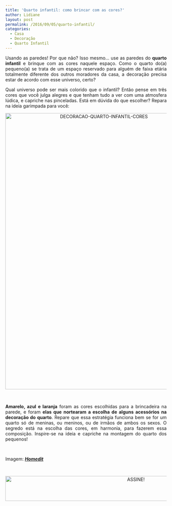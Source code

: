 ```yaml
---
title: 'Quarto infantil: como brincar com as cores?'
author: Lidiane
layout: post
permalink: /2016/09/05/quarto-infantil/
categories:
  - Casa
  - Decoração
  - Quarto Infantil
---
```

<p style="text-align: justify;">
  Usando as paredes! Por que não? Isso mesmo… use as paredes do <strong>quarto infantil</strong> e brinque com as cores naquele espaço. Como o quarto do(a) pequeno(a) se trata de um espaço reservado para alguém de faixa etária totalmente diferente dos outros moradores da casa, a decoração precisa estar de acordo com esse universo, certo?
</p>

<p style="text-align: justify;">
  Qual universo pode ser mais colorido que o infantil? Então pense em três cores que você julga alegres e que tenham tudo a ver com uma atmosfera lúdica, e capriche nas pinceladas. Está em dúvida do que escolher? Repara na ideia garimpada para você:
</p>

<!--more-->

<p align="center">
  <img class="alignnone size-full wp-image-12885" src="https://www.trololodemulher.com.br/2016/09/DECORACAO-QUARTO-INFANTIL-CORES.jpg" alt="DECORACAO-QUARTO-INFANTIL-CORES" width="600" height="864" />
</p>

&nbsp;

<p align="justify">
  <strong>Amarelo, azul e laranja</strong> foram as cores escolhidas para a brincadeira na parede, e foram <strong>elas que nortearam a escolha de alguns acessórios na decoração do quarto</strong>. Repare que essa estratégia funciona bem se for um quarto só de meninas, ou meninos, ou de irmãos de ambos os sexos. O segredo está na escolha das cores, em harmonia, para fazerem essa composição. Inspire-se na ideia e capriche na montagem do quarto dos pequenos!
</p>

&nbsp;

Imagem: <a href="http://www.homedit.com/" target="_blank" rel="noopener noreferrer"><strong><em>Homedit</em></strong></a>

&nbsp;

<p align="center">
  <a href="http://feedburner.google.com/fb/a/mailverify?uri=blogBichaFemea&loc=en_US" target="_blank" rel="noopener noreferrer"><img class="alignnone size-full wp-image-10439" src="https://www.trololodemulher.com.br/2014/09/ASSINE.png" alt="ASSINE!" width="800" height="78" /></a>
</p>